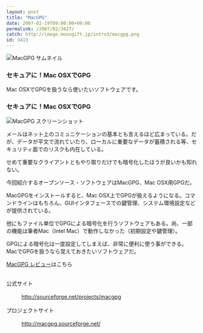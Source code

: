 ```yaml
---
layout: post
title: "MacGPG"
date: 2007-02-19T09:00:00+09:00
permalink: /2007/02/3427/
catch: http://image.moongift.jp/intro3/macgpg.png
id: 3413
---
```

 ![MacGPG サムネイル](http://image.moongift.jp/intro3/macgpg.t.png "MacGPG サムネイル")
  

### セキュアに！Mac OSXでGPG
  
Mac OSXでGPGを扱うなら使いたいソフトウェアです。  
<!--more-->  

### セキュアに！Mac OSXでGPG
  

![MacGPG スクリーンショット](http://image.moongift.jp/intro3/macgpg.png "MacGPG スクリーンショット")

  

メールはネット上のコミュニケーションの基本とも言えるほど広まっている。だが、データが平文で流れていたり、ローカルに重要なデータが蓄積される等、セキュリティ面でのリスクも内在している。

  

せめて重要なクライアントともやり取りだけでも暗号化したほうが良いかも知れない。

  

今回紹介するオープンソース・ソフトウェアはMacGPG、Mac OSX用GPGだ。

  

MacGPGをインストールすると、Mac OSX上でGPGが扱えるようになる。コマンドラインはもちろん、GUIインタフェースでの鍵管理、システム環境設定などが提供されている。

  

他にもファイル単位でGPGによる暗号化を行うソフトウェアもある。尚、一部の機能は筆者Mac（Intel Mac）で動作しなかった（初期設定や鍵管理）。

  

GPGによる暗号化は一度設定してしまえば、非常に便利に使う事ができる。MacでGPGを扱うなら覚えておきたいソフトウェアだ。

  

[MacGPG レビュー](http://oss.moongift.jp/review/i-3435.html)はこちら

  
<dl>
<br><dt>公式サイト</dt>
<br><dd><a href="http://sourceforge.net/projects/macgpg" target="_blank">http://sourceforge.net/projects/macgpg</a></dd>
<br><dt>プロジェクトサイト</dt>
<br><dd><a href="http://macgpg.sourceforge.net/" target="_blank">http://macgpg.sourceforge.net/</a></dd>
<br>
</dl>